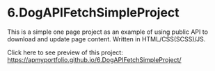 # 6.DogAPIFetchSimpleProject
This is a simple one page project as an example of using public API to download and update page content. Written in HTML/CSS(SCSS)/JS. 

Click here to see preview of this project: https://apmyportfolio.github.io/6.DogAPIFetchSimpleProject/
